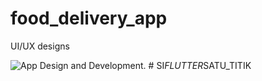 # food_delivery_app
UI/UX designs

![App Design and Development.](https://i.ibb.co/42y3yS2/food-app.png)
#   S I _ F L U T T E R _ S A T U _ T I T I K  
 